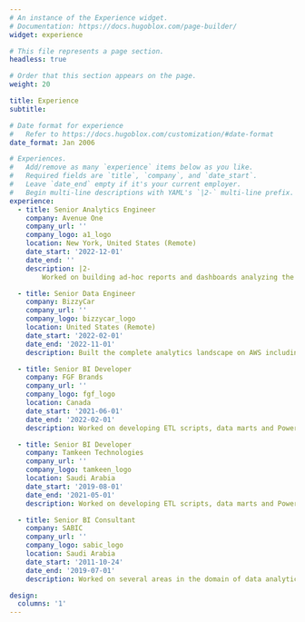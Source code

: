 ```yaml
---
# An instance of the Experience widget.
# Documentation: https://docs.hugoblox.com/page-builder/
widget: experience

# This file represents a page section.
headless: true

# Order that this section appears on the page.
weight: 20

title: Experience
subtitle:

# Date format for experience
#   Refer to https://docs.hugoblox.com/customization/#date-format
date_format: Jan 2006

# Experiences.
#   Add/remove as many `experience` items below as you like.
#   Required fields are `title`, `company`, and `date_start`.
#   Leave `date_end` empty if it's your current employer.
#   Begin multi-line descriptions with YAML's `|2-` multi-line prefix.
experience:
  - title: Senior Analytics Engineer
    company: Avenue One
    company_url: ''
    company_logo: a1_logo
    location: New York, United States (Remote)
    date_start: '2022-12-01'
    date_end: ''
    description: |2-
        Worked on building ad-hoc reports and dashboards analyzing the real estate process at Avenue One from underwriting to property management.

  - title: Senior Data Engineer
    company: BizzyCar
    company_url: ''
    company_logo: bizzycar_logo
    location: United States (Remote)
    date_start: '2022-02-01'
    date_end: '2022-11-01'
    description: Built the complete analytics landscape on AWS including  data pipelines, data infrastructure, dashboards and reports.

  - title: Senior BI Developer
    company: FGF Brands
    company_url: ''
    company_logo: fgf_logo
    location: Canada
    date_start: '2021-06-01'
    date_end: '2022-02-01'
    description: Worked on developing ETL scripts, data marts and Power BI dashboards for the business.

  - title: Senior BI Developer
    company: Tamkeen Technologies
    company_url: ''
    company_logo: tamkeen_logo
    location: Saudi Arabia
    date_start: '2019-08-01'
    date_end: '2021-05-01'
    description: Worked on developing ETL scripts, data marts and Power BI dashboards for the business.

  - title: Senior BI Consultant
    company: SABIC
    company_url: ''
    company_logo: sabic_logo
    location: Saudi Arabia
    date_start: '2011-10-24'
    date_end: '2019-07-01'
    description: Worked on several areas in the domain of data analytics including data migration, data quality, data transformation, data automation and data dashboards

design:
  columns: '1'
---
```

